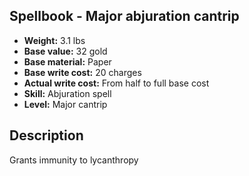 ## Spellbook - Major abjuration cantrip
- **Weight:** 3.1 lbs
- **Base value:** 32 gold
- **Base material:** Paper
- **Base write cost:** 20 charges
- **Actual write cost:** From half to full base cost
- **Skill:** Abjuration spell
- **Level:** Major cantrip
## Description
Grants immunity to lycanthropy

